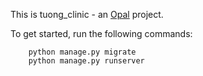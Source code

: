 This is tuong_clinic - an [Opal](https://github.com/openhealthcare/opal) project.

To get started, run the following commands:

```
    python manage.py migrate
    python manage.py runserver
```